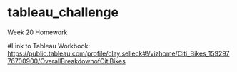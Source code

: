 # tableau_challenge
Week 20 Homework

#Link to Tableau Workbook:
https://public.tableau.com/profile/clay.selleck#!/vizhome/Citi_Bikes_15929776700900/OverallBreakdownofCitiBikes


